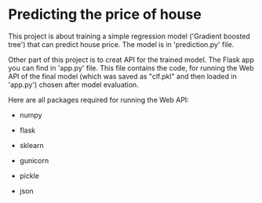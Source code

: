 # Predicting the price of house

This project is about training a simple regression model ('Gradient boosted tree') that can predict house price. The model is in 'prediction.py' file.

Other part of this project is to creat API for the trained model. The Flask app you can find in 'app.py' file.
This file contains the code, for running the Web API of the final model (which was saved as "clf.pkl" and then loaded in 'app.py') chosen after model evaluation.


Here are all packages required for running the Web API:
* numpy

* flask

* sklearn

* gunicorn

* pickle

* json
